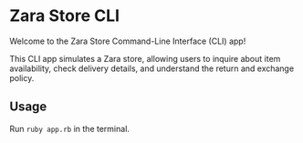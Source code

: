 # Zara Store CLI

Welcome to the Zara Store Command-Line Interface (CLI) app!

This CLI app simulates a Zara store, allowing users to inquire about item availability, check delivery details, and understand the return and exchange policy.

## Usage
Run `ruby app.rb` in the terminal.
